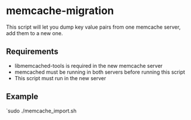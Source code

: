 # memcache-migration
This script will let you dump key value pairs from one memcache server, add them to a new one.

## Requirements
* libmemcached-tools is required in the new memcache server
* memcached must be running in both servers before running this script
* This script must run in the new server

## Example
`sudo ./memcache_import.sh <old server ip address>
